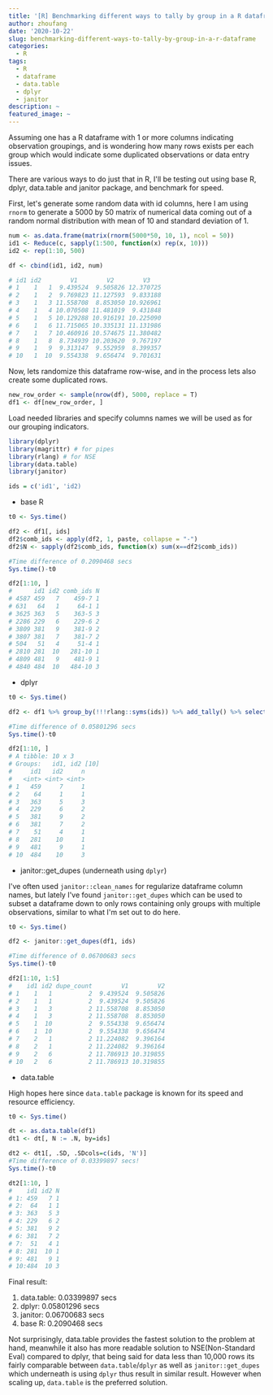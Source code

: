 ```yaml
---
title: '[R] Benchmarking different ways to tally by group in a R dataframe'
author: zhoufang
date: '2020-10-22'
slug: benchmarking-different-ways-to-tally-by-group-in-a-r-dataframe
categories:
  - R
tags:
  - R
  - dataframe
  - data.table
  - dplyr
  - janitor
description: ~
featured_image: ~
---
```


Assuming one has a R dataframe with 1 or more columns indicating observation groupings, and is wondering how many rows exists per each group which would indicate some duplicated observations or data entry issues.

There are various ways to do just that in R, I'll be testing out using base R, dplyr, data.table and janitor package, and benchmark for speed.

First, let's generate some random data with id columns, here I am using `rnorm` to generate a 5000 by 50 matrix of numerical data coming out of a random normal distribution with mean of 10 and standard deviation of 1.

``` r
num <- as.data.frame(matrix(rnorm(5000*50, 10, 1), ncol = 50))
id1 <- Reduce(c, sapply(1:500, function(x) rep(x, 10)))
id2 <- rep(1:10, 500)

df <- cbind(id1, id2, num)

# id1 id2        V1        V2        V3
# 1    1   1  9.439524  9.505826 12.370725
# 2    1   2  9.769823 11.127593  9.833188
# 3    1   3 11.558708  8.853050 10.926961
# 4    1   4 10.070508 11.481019  9.431848
# 5    1   5 10.129288 10.916191 10.225090
# 6    1   6 11.715065 10.335131 11.131986
# 7    1   7 10.460916 10.574675 11.380482
# 8    1   8  8.734939 10.203620  9.767197
# 9    1   9  9.313147  9.552959  8.399357
# 10   1  10  9.554338  9.656474  9.701631

```

Now, lets randomize this dataframe row-wise, and in the process lets also create some duplicated rows.

``` r
new_row_order <- sample(nrow(df), 5000, replace = T)
df1 <- df[new_row_order, ]
```

Load needed libraries and specify columns names we will be used as for our grouping indicators.

``` r
library(dplyr)
library(magrittr) # for pipes
library(rlang) # for NSE
library(data.table)
library(janitor)

ids = c('id1', 'id2)
```

-   base R

``` r
t0 <- Sys.time()

df2 <- df1[, ids]
df2$comb_ids <- apply(df2, 1, paste, collapse = "-")
df2$N <- sapply(df2$comb_ids, function(x) sum(x==df2$comb_ids))

#Time difference of 0.2090468 secs
Sys.time()-t0

df2[1:10, ]
#      id1 id2 comb_ids N
# 4587 459   7    459-7 1
# 631   64   1     64-1 1
# 3625 363   5    363-5 3
# 2286 229   6    229-6 2
# 3809 381   9    381-9 2
# 3807 381   7    381-7 2
# 504   51   4     51-4 1
# 2810 281  10   281-10 1
# 4809 481   9    481-9 1
# 4840 484  10   484-10 3
```

-   dplyr

``` r
t0 <- Sys.time()

df2 <- df1 %>% group_by(!!!rlang::syms(ids)) %>% add_tally() %>% select(!!!rlang::syms(ids), n)

#Time difference of 0.05801296 secs
Sys.time()-t0

df2[1:10, ]
# A tibble: 10 x 3
# Groups:   id1, id2 [10]
#     id1   id2     n
#   <int> <int> <int>
# 1   459     7     1
# 2    64     1     1
# 3   363     5     3
# 4   229     6     2
# 5   381     9     2
# 6   381     7     2
# 7    51     4     1
# 8   281    10     1
# 9   481     9     1
# 10  484    10     3
```

-   janitor::get_dupes (underneath using `dplyr`)

I've often used `janitor::clean_names` for regularize dataframe column names, but lately I've found `janitor::get_dupes` which can be used to subset a dataframe down to only rows containing only groups with multiple observations, similar to what I'm set out to do here.

``` r
t0 <- Sys.time()

df2 <- janitor::get_dupes(df1, ids)

#Time difference of 0.06700683 secs
Sys.time()-t0

df2[1:10, 1:5]
#    id1 id2 dupe_count        V1        V2
# 1    1   1          2  9.439524  9.505826
# 2    1   1          2  9.439524  9.505826
# 3    1   3          2 11.558708  8.853050
# 4    1   3          2 11.558708  8.853050
# 5    1  10          2  9.554338  9.656474
# 6    1  10          2  9.554338  9.656474
# 7    2   1          2 11.224082  9.396164
# 8    2   1          2 11.224082  9.396164
# 9    2   6          2 11.786913 10.319855
# 10   2   6          2 11.786913 10.319855
```

-   data.table

High hopes here since `data.table` package is known for its speed and resource efficiency.

``` r
t0 <- Sys.time()

dt <- as.data.table(df1)
dt1 <- dt[, N := .N, by=ids]

dt2 <- dt1[, .SD, .SDcols=c(ids, 'N')]
#Time difference of 0.03399897 secs!
Sys.time()-t0

dt2[1:10, ]
#    id1 id2 N
# 1: 459   7 1
# 2:  64   1 1
# 3: 363   5 3
# 4: 229   6 2
# 5: 381   9 2
# 6: 381   7 2
# 7:  51   4 1
# 8: 281  10 1
# 9: 481   9 1
# 10:484  10 3
```

Final result:
1. data.table: 0.03399897 secs
2. dplyr:      0.05801296 secs
3. janitor:    0.06700683 secs
4. base R:     0.2090468 secs

Not surprisingly, data.table provides the fastest solution to the problem at hand, meanwhile it also has more readable solution to NSE(Non-Standard Eval) compared to dplyr, that being said for data less than 10,000 rows its fairly comparable between `data.table`/`dplyr` as well as `janitor::get_dupes` which underneath is using `dplyr` thus result in similar result. However when scaling up, `data.table` is the preferred solution.
